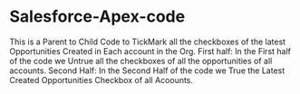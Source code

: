 # Salesforce-Apex-code
This is a Parent to Child Code to TickMark all the checkboxes of the latest Opportunities Created in Each account in the Org.
First half: In the First half of the code we Untrue all the checkboxes of all the opportunities of all accounts.
Second Half: In the Second Half of the code we True the Latest Created Opportunities Checkbox of all Acoounts.
